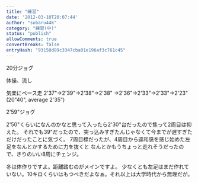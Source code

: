 ```yaml
---
title: "練習"
date: '2012-03-10T20:07:44'
author: "subaru44k"
category: "練習(中)"
status: "publish"
allowComments: true
convertBreaks: false
entryHash: "93150d89c3347cba01e196af3c761c45"
---
```

20分ジョグ

体操、流し

気楽にペース走
2'37"→2'39"→2'38"→2'38"
→2'36"→2'33"→2'33"→2'23"
(20"40", average 2'35")

2'59"ジョグ

2'50"くらいになんのかなと思って入ったら2'30"台だったので焦って2周目は抑えた。
それでも39"だったので、突っ込みすぎたんじゃなくて今までが遅すぎただけだったことに気づく。
7周目標だったが、4周目から違和感を感じ始めた左足をなんとかするために力を抜くと
なんとかもうちょっと走れそうだったので、きりのいい8周にチェンジ。

冬は体作りですよ。距離踏むのがメインですよ。
少なくとも左足はまだ作れていない。10キロくらいはもつべきだよなぁ。それ以上は大学時代から無理だが。
